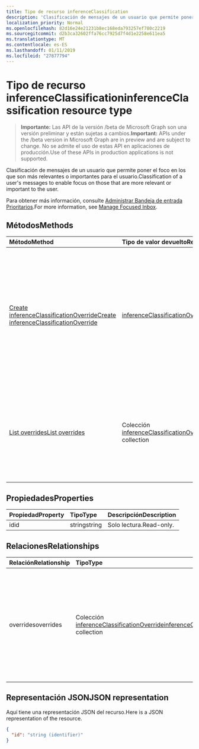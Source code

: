 ```yaml
---
title: Tipo de recurso inferenceClassification
description: 'Clasificación de mensajes de un usuario que permite poner el foco en los que son más relevantes o importantes para el usuario. '
localization_priority: Normal
ms.openlocfilehash: 82d16e24e21231b8ec168eda793257ef780c2219
ms.sourcegitcommit: d2b3ca32602ffa76cc7925d7f4d1e2258e611ea5
ms.translationtype: MT
ms.contentlocale: es-ES
ms.lasthandoff: 01/11/2019
ms.locfileid: "27877794"
---
```

# <a name="inferenceclassification-resource-type"></a><span data-ttu-id="27875-103">Tipo de recurso inferenceClassification</span><span class="sxs-lookup"><span data-stu-id="27875-103">inferenceClassification resource type</span></span>

> <span data-ttu-id="27875-104">**Importante:** Las API de la versión /beta de Microsoft Graph son una versión preliminar y están sujetas a cambios.</span><span class="sxs-lookup"><span data-stu-id="27875-104">**Important:** APIs under the /beta version in Microsoft Graph are in preview and are subject to change.</span></span> <span data-ttu-id="27875-105">No se admite el uso de estas API en aplicaciones de producción.</span><span class="sxs-lookup"><span data-stu-id="27875-105">Use of these APIs in production applications is not supported.</span></span>

<span data-ttu-id="27875-106">Clasificación de mensajes de un usuario que permite poner el foco en los que son más relevantes o importantes para el usuario.</span><span class="sxs-lookup"><span data-stu-id="27875-106">Classification of a user's messages to enable focus on those that are more relevant or important to the user.</span></span> 

<span data-ttu-id="27875-107">Para obtener más información, consulte [Administrar Bandeja de entrada Prioritarios](manage-focused-inbox.md).</span><span class="sxs-lookup"><span data-stu-id="27875-107">For more information, see [Manage Focused Inbox](manage-focused-inbox.md).</span></span>


## <a name="methods"></a><span data-ttu-id="27875-108">Métodos</span><span class="sxs-lookup"><span data-stu-id="27875-108">Methods</span></span>

| <span data-ttu-id="27875-109">Método</span><span class="sxs-lookup"><span data-stu-id="27875-109">Method</span></span>           | <span data-ttu-id="27875-110">Tipo de valor devuelto</span><span class="sxs-lookup"><span data-stu-id="27875-110">Return Type</span></span>    |<span data-ttu-id="27875-111">Descripción</span><span class="sxs-lookup"><span data-stu-id="27875-111">Description</span></span>|
|:---------------|:--------|:----------|
|[<span data-ttu-id="27875-112">Create inferenceClassificationOverride</span><span class="sxs-lookup"><span data-stu-id="27875-112">Create inferenceClassificationOverride</span></span>](../api/inferenceclassification-post-overrides.md) |[<span data-ttu-id="27875-113">inferenceClassificationOverride</span><span class="sxs-lookup"><span data-stu-id="27875-113">inferenceClassificationOverride</span></span>](inferenceclassificationoverride.md)| <span data-ttu-id="27875-p102">Cree una invalidación para un remitente que se ha identificado mediante una dirección SMTP. Los mensajes futuros de esa dirección SMTP se clasificarán sistemáticamente como se especifica en la invalidación.</span><span class="sxs-lookup"><span data-stu-id="27875-p102">Create an override for a sender identified by an SMTP address. Future messages from that SMTP address will be consistently classified as specified in the override.</span></span>|
|[<span data-ttu-id="27875-116">List overrides</span><span class="sxs-lookup"><span data-stu-id="27875-116">List overrides</span></span>](../api/inferenceclassification-list-overrides.md) |<span data-ttu-id="27875-117">Colección [inferenceClassificationOverride](inferenceclassificationoverride.md)</span><span class="sxs-lookup"><span data-stu-id="27875-117">[inferenceClassificationOverride](inferenceclassificationoverride.md) collection</span></span>| <span data-ttu-id="27875-118">Obtiene los reemplazos que un usuario ha configurado para clasificar siempre los mensajes de determinados remitentes de forma específica.</span><span class="sxs-lookup"><span data-stu-id="27875-118">Get the overrides that a user has set up to always classify messages from certain senders in specific ways.</span></span>|

## <a name="properties"></a><span data-ttu-id="27875-119">Propiedades</span><span class="sxs-lookup"><span data-stu-id="27875-119">Properties</span></span>
| <span data-ttu-id="27875-120">Propiedad</span><span class="sxs-lookup"><span data-stu-id="27875-120">Property</span></span>     | <span data-ttu-id="27875-121">Tipo</span><span class="sxs-lookup"><span data-stu-id="27875-121">Type</span></span>   |<span data-ttu-id="27875-122">Descripción</span><span class="sxs-lookup"><span data-stu-id="27875-122">Description</span></span>|
|:---------------|:--------|:----------|
|<span data-ttu-id="27875-123">id</span><span class="sxs-lookup"><span data-stu-id="27875-123">id</span></span>|<span data-ttu-id="27875-124">string</span><span class="sxs-lookup"><span data-stu-id="27875-124">string</span></span>| <span data-ttu-id="27875-125">Solo lectura.</span><span class="sxs-lookup"><span data-stu-id="27875-125">Read-only.</span></span>|

## <a name="relationships"></a><span data-ttu-id="27875-126">Relaciones</span><span class="sxs-lookup"><span data-stu-id="27875-126">Relationships</span></span>
| <span data-ttu-id="27875-127">Relación</span><span class="sxs-lookup"><span data-stu-id="27875-127">Relationship</span></span> | <span data-ttu-id="27875-128">Tipo</span><span class="sxs-lookup"><span data-stu-id="27875-128">Type</span></span>   |<span data-ttu-id="27875-129">Descripción</span><span class="sxs-lookup"><span data-stu-id="27875-129">Description</span></span>|
|:---------------|:--------|:----------|
|<span data-ttu-id="27875-130">overrides</span><span class="sxs-lookup"><span data-stu-id="27875-130">overrides</span></span>|<span data-ttu-id="27875-131">Colección [inferenceClassificationOverride](inferenceclassificationoverride.md)</span><span class="sxs-lookup"><span data-stu-id="27875-131">[inferenceClassificationOverride](inferenceclassificationoverride.md) collection</span></span>| <span data-ttu-id="27875-p103">Conjunto de valores de reemplazo de un usuario para clasificar siempre los mensajes de remitentes concretos de determinada manera: `focused`, o `other`. Solo lectura. Admite valores NULL.</span><span class="sxs-lookup"><span data-stu-id="27875-p103">A set of overrides for a user to always classify messages from specific senders in certain ways: `focused`, or `other`. Read-only. Nullable.</span></span>|

## <a name="json-representation"></a><span data-ttu-id="27875-135">Representación JSON</span><span class="sxs-lookup"><span data-stu-id="27875-135">JSON representation</span></span>

<span data-ttu-id="27875-136">Aquí tiene una representación JSON del recurso.</span><span class="sxs-lookup"><span data-stu-id="27875-136">Here is a JSON representation of the resource.</span></span>

<!-- {
  "blockType": "resource",
  "optionalProperties": [

  ],
  "@odata.type": "microsoft.graph.inferenceClassification"
}-->

```json
{
  "id": "string (identifier)"
}

```

<!-- uuid: 8fcb5dbc-d5aa-4681-8e31-b001d5168d79
2015-10-25 14:57:30 UTC -->
<!-- {
  "type": "#page.annotation",
  "description": "inferenceClassification resource",
  "keywords": "",
  "section": "documentation",
  "tocPath": ""
}-->
